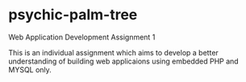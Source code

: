 # psychic-palm-tree
Web Application Development Assignment 1

This is an individual assignment which aims to develop a better understanding of building web applicaions using embedded PHP and MYSQL only.

